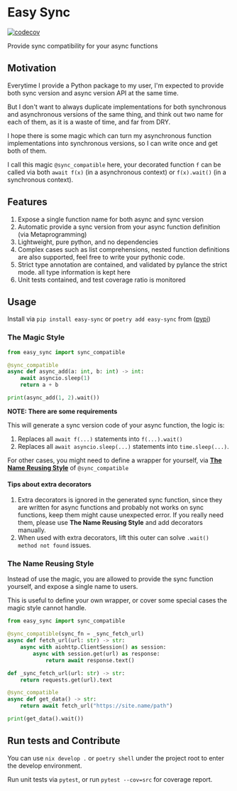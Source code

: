 Easy Sync
=========

[![codecov](https://codecov.io/github/luochen1990/easy-sync/graph/badge.svg?token=OBG1BWIKC2)](https://codecov.io/github/luochen1990/easy-sync)

Provide sync compatibility for your async functions

Motivation
----------

Everytime I provide a Python package to my user, I'm expected to provide both sync version and async version API at the same time.

But I don't want to always duplicate implementations for both synchronous and asynchronous versions of the same thing, and think out two name for each of them, as it is a waste of time, and far from DRY.

I hope there is some magic which can turn my asynchronous function implementations into synchronous versions, so I can write once and get both of them.

I call this magic `@sync_compatible` here, your decorated function `f` can be called via both `await f(x)` (in a asynchronous context) or `f(x).wait()` (in a synchronous context).


Features
--------

1. Expose a single function name for both async and sync version
2. Automatic provide a sync version from your async function definition (via Metaprogramming)
3. Lightweight, pure python, and no dependencies
4. Complex cases such as list comprehensions, nested function definitions are also supported, feel free to write your pythonic code.
5. Strict type annotation are contained, and validated by pylance the strict mode. all type information is kept here
6. Unit tests contained, and test coverage ratio is monitored

Usage
-----

Install via `pip install easy-sync` or `poetry add easy-sync` from ([pypi](https://pypi.org/project/easy-sync/))

### The Magic Style

```python
from easy_sync import sync_compatible

@sync_compatible
async def async_add(a: int, b: int) -> int:
    await asyncio.sleep(1)
    return a + b

print(async_add(1, 2).wait())
```

**NOTE: There are some requirements**

This will generate a sync version code of your async function, the logic is:

1. Replaces all `await f(...)` statements into `f(...).wait()`
2. Replaces all `await asyncio.sleep(...)` statements into `time.sleep(...)`.

For other cases, you might need to define a wrapper for yourself, via [**The Name Reusing Style**](#the-name-reusing-style) of `@sync_compatible`

#### Tips about extra decorators

1. Extra decorators is ignored in the generated sync function, since they are written for async functions and probably not works on sync functions, keep them might cause unexpected error. If you really need them, please use **The Name Reusing Style** and add decorators manually.
2. When used with extra decorators, lift this outer can solve `.wait() method not found` issues.


### The Name Reusing Style

Instead of use the magic, you are allowed to provide the sync function yourself, and expose a single name to users.

This is useful to define your own wrapper, or cover some special cases the magic style cannot handle.

```python
from easy_sync import sync_compatible

@sync_compatible(sync_fn = _sync_fetch_url)
async def fetch_url(url: str) -> str:
    async with aiohttp.ClientSession() as session:
        async with session.get(url) as response:
            return await response.text()

def _sync_fetch_url(url: str) -> str:
    return requests.get(url).text

@sync_compatible
async def get_data() -> str:
    return await fetch_url("https://site.name/path")

print(get_data().wait())
```


Run tests and Contribute
------------------------

You can use `nix develop .` or `poetry shell` under the project root to enter the develop environment.

Run unit tests via `pytest`, or run `pytest --cov=src` for coverage report.
